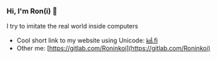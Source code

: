 ### Hi, I'm Ron(i) 🐉

I try to imitate the real world inside computers

- Cool short link to my website using Unicode: [㎦.ﬁ](https://㎦.ﬁ)
- Other me: [https://gitlab.com/Roninkoi](https://gitlab.com/Roninkoi)

<!--
**Roninkoi/Roninkoi** is a ✨ _special_ ✨ repository because its `README.md` (this file) appears on your GitHub profile.

Here are some ideas to get you started:

- 🔭 I’m currently working on ...
- 🌱 I’m currently learning ...
- 👯 I’m looking to collaborate on ...
- 🤔 I’m looking for help with ...
- 💬 Ask me about ...
- 📫 How to reach me: ...
- 😄 Pronouns: ...
- ⚡ Fun fact: ...
-->
